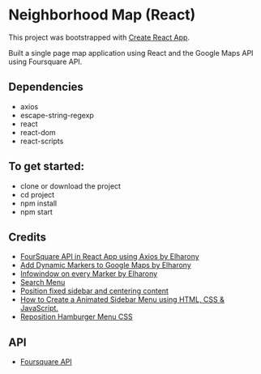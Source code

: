 # Neighborhood Map (React)

This project was bootstrapped with [Create React App](https://github.com/facebook/create-react-app).

Built a single page map application using React and the Google Maps API using Foursquare API.

## Dependencies

  * axios
  * escape-string-regexp
  * react
  * react-dom
  * react-scripts

## To get started:

* clone or download the project
* cd project
* npm install
* npm start

## Credits

* [FourSquare API in React App using Axios by Elharony](https://www.youtube.com/watch?v=dAhMIF0fNpo)
* [Add Dynamic Markers to Google Maps by Elharony](https://www.youtube.com/watch?v=nDJ00zO9X2U)
* [Infowindow on every Marker by Elharony](https://www.youtube.com/watch?v=_1RjbT5dIeM)
* [Search Menu](https://www.w3schools.com/howto/tryit.asp?filename=tryhow_js_search_menu)
* [Position fixed sidebar and centering content](https://stackoverflow.com/questions/43377430/position-fixed-sidebar-and-centering-content)
* [How to Create a Animated Sidebar Menu using HTML, CSS & JavaScript.](https://www.youtube.com/watch?v=uWUNZ4u1VLA)
* [Reposition Hamburger Menu CSS](https://stackoverflow.com/questions/37736518/reposition-hamburger-menu-css)


## API

* [Foursquare API](https://foursquare.com)